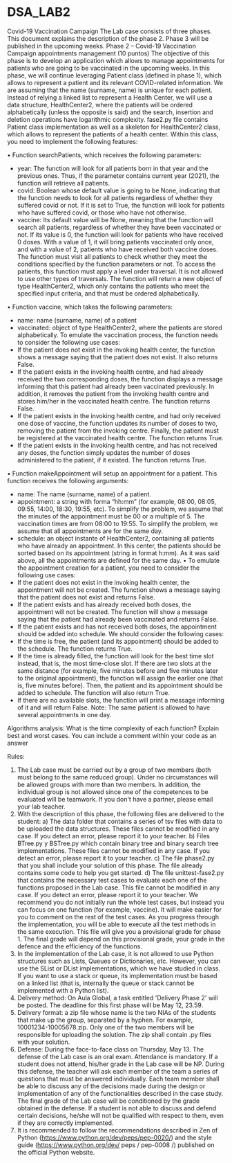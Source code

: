 # DSA_LAB2
Covid-19 Vaccination Campaign
The Lab case consists of three phases. This document explains the description of the phase 2. Phase 3 will be published in the upcoming weeks.
Phase 2 – Covid-19 Vaccination Campaign appointments management (10 puntos)
The objective of this phase is to develop an application which allows to manage appointments for patients who are going to be vaccinated in the upcoming weeks.
In this phase, we will continue leveraging Patient class (defined in phase 1), which allows to represent a patient and its relevant COVID-related information. We are assuming that the name (surname, name) is unique for each patient. Instead of relying a linked list to represent a Health Center, we will use a data structure, HealthCenter2, where the patients will be ordered alphabetically (unless the opposite is said) and the search, insertion and deletion operations have logarithmic complexity.
fase2.py file contains Patient class implementation as well as a skeleton for HealthCenter2 class, which allows to represent the patients of a health center. Within this class, you need to implement the following features:

• Function searchPatients, which receives the following parameters:
- year: The function will look for all patients born in that year and the previous ones. Thus, if the parameter contains current year (2021), the function will retrieve all patients.
- covid: Boolean whose default value is going to be None, indicating that the function needs to look for all patients regardless of whether they suffered covid or not. If it is set to True, the function will look for patients who have suffered covid, or those who have not otherwise.
- vaccine: Its default value will be None, meaning that the function will search all patients, regardless of whether they have been vaccinated or not. If its value is 0, the function will look for patients who have received 0 doses. With a value of 1, it will bring patients vaccinated only once, and with a value of 2, patients who have received both vaccine doses.
The function must visit all patients to check whether they meet the conditions specified by the function parameters or not. To access the patients, this function must apply a level order traversal. It is not allowed to use other types of traversals. The function will return a new object of type HealthCenter2, which only contains the patients who meet the specified input criteria, and that must be ordered alphabetically.

• Function vaccine, which takes the following parameters:
- name: name (surname, name) of a patient
- vaccinated: object of type HealthCenter2, where the patients are stored alphabetically.
To emulate the vaccination process, the function needs to consider the following use cases:
- If the patient does not exist in the invoking health center, the function shows a message saying that the patient does not exist. It also returns False.
- If the patient exists in the invoking health centre, and had already received the two corresponding doses, the function displays a message informing that this patient had already been vaccinated previously. In addition, it removes the patient from the invoking health centre and stores him/her in the vaccinated health centre. The function returns False.
- If the patient exists in the invoking health centre, and had only received one dose of vaccine, the function updates its number of doses to two, removing the patient from the invoking centre. Finally, the patient must be registered at the vaccinated health centre. The function returns True.
- If the patient exists in the invoking health centre, and has not received any doses, the function simply updates the number of doses administered to the patient, if it existed. The function returns True.

• Function makeAppointment will setup an appointment for a patient. This function receives the following arguments:
- name: The name (surname, name) of a patient.
- appointment: a string with forma “hh:mm” (for example, 08:00, 08:05, 09:55, 14:00, 18:30, 19:55, etc). To simplify the problem, we assume that the minutes of the appointment must be 00 or a multiple of 5. The vaccination times are from 08:00 to 19:55. To simplify the problem, we assume that all appointments are for the same day.
- schedule: an object instante of HealthCenter2, containing all patients who have already an appointment. In this center, the patients should be sorted based on its appointment (string in format h:mm). As it was said above, all the appointments are defined for the same day.
• To emulate the appointment creation for a patient, you need to consider the following use cases:
- If the patient does not exist in the invoking health center, the appointment will not be created. The function shows a message saying that the patient does not exist and returns False.
- If the patient exists and has already received both doses, the appointment will not be created. The function will show a message saying that the patient had already been vaccinated and returns False.
- If the patient exists and has not received both doses, the appointment should be added into schedule. We should consider the following cases:
- If the time is free, the patient (and its appointment) should be added to the schedule. The function returns True.
- If the time is already filled, the function will look for the best time slot instead, that is, the most time-close slot. If there are two slots at the same distance (for example, five minutes before and five minutes later to the original appointment), the function will assign the earlier one (that is, five minutes before). Then, the patient and its appointment should be added to schedule. The function will also return True.
- If there are no available slots, the function will print a message informing of it and will return False.
Note: The same patient is allowed to have several appointments in one day.

Algorithms analysis:
What is the time complexity of each function? Explain best and worst cases. You can include a comment within your code as an answer

Rules:
1. The Lab case must be carried out by a group of two members (both must belong to the same reduced group). Under no circumstances will be allowed groups with more than two members. In addition, the individual group is not allowed since one of the competences to be evaluated will be teamwork. If you don't have a partner, please email your lab teacher.
2. With the description of this phase, the following files are delivered to the student:
a) The data folder that contains a series of tsv files with data to be uploaded the data structures. These files cannot be modified in any case. If you detect an error, please report it to your teacher.
b) Files BTree.py y BSTree.py which contain binary tree and binary search tree implementations. These files cannot be modified in any case. If you detect an error, please report it to your teacher.
c) The file phase2.py that you shall include your solution of this phase. The file already contains some code to help you get started.
d) The file unittest-fase2.py that contains the necessary test cases to evaluate each one of the functions proposed in the Lab case. This file cannot be modified in any case. If you detect an error, please report it to your teacher. We recommend you do not initially run the whole test cases, but instead you can focus on one function (for example, vaccine). It will make easier for you to comment on the rest of the test cases. As you progress through the implementation, you will be able to execute all the test methods in the same execution. This file will give you a provisional grade for phase 1. The final grade will depend on this provisional grade, your grade in the defence and the efficiency of the functions.
3. In the implementation of the Lab case, it is not allowed to use Python structures such as Lists, Queues or Dictionaries, etc. However, you can use the SList or DList implementations, which we have studied in class. If you want to use a stack or queue, its implementation must be based on a linked list (that is, internally the queue or stack cannot be implemented with a Python list).
4. Delivery method: On Aula Global, a task entitled 'Delivery Phase 2' will be posted. The deadline for this first phase will be May 12, 23.59.
5. Delivery format: a zip file whose name is the two NIAs of the students that make up the group, separated by a hyphen. For example, 10001234-10005678.zip. Only one of the two members will be responsible for uploading the solution. The zip shall contain .py files with your solution.
6. Defense: During the face-to-face class on Thursday, May 13. The defense of the Lab case is an oral exam. Attendance is mandatory. If a student does not attend, his/her grade in the Lab case will be NP. During this defense, the teacher will ask each member of the team a series of questions that must be answered individually. Each team member shall be able to discuss any of the decisions made during the design or implementation of any of the functionalities described in the case study. The final grade of the Lab case will be conditioned by the grade obtained in the defense. If a student is not able to discuss and defend certain decisions, he/she will not be qualified with respect to them, even if they are correctly implemented.
7. It is recommended to follow the recommendations described in Zen of Python (https://www.python.org/dev/peps/pep-0020/) and the style guide (https://www.python.org/dev/ peps / pep-0008 /) published on the official Python website.
